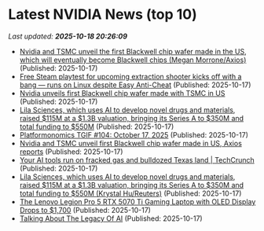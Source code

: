 # Latest NVIDIA News (top 10)
_Last updated: **2025-10-18 20:26:09**_

- [Nvidia and TSMC unveil the first Blackwell chip wafer made in the US, which will eventually become Blackwell chips (Megan Morrone/Axios)](https://www.techmeme.com/251017/p31) (Published: 2025-10-17)
- [Free Steam playtest for upcoming extraction shooter kicks off with a bang — runs on Linux despite Easy Anti-Cheat](https://www.notebookcheck.net/Free-Steam-playtest-for-upcoming-extraction-shooter-kicks-off-with-a-bang-runs-on-Linux-despite-Easy-Anti-Cheat.1141002.0.html) (Published: 2025-10-17)
- [Nvidia unveils first Blackwell chip wafer made with TSMC in US](https://www.channelnewsasia.com/business/nvidia-unveils-first-blackwell-chip-wafer-made-tsmc-in-us-5410241) (Published: 2025-10-17)
- [Lila Sciences, which uses AI to develop novel drugs and materials, raised $115M at a $1.3B valuation, bringing its Series A to $350M and total funding to $550M](https://biztoc.com/x/0dc3d2d3ae0ce143) (Published: 2025-10-17)
- [Platformonomics TGIF #104: October 17, 2025](https://platformonomics.com/2025/10/platformonomics-tgif-104-october-17-2025/) (Published: 2025-10-17)
- [Nvidia and TSMC unveil first Blackwell chip wafer made in US, Axios reports](https://finance.yahoo.com/news/nvidia-tsmc-unveil-first-blackwell-200512383.html) (Published: 2025-10-17)
- [Your AI tools run on fracked gas and bulldozed Texas land | TechCrunch](https://techcrunch.com/2025/10/17/your-ai-tools-run-on-fracked-gas-and-bulldozed-texas-land/) (Published: 2025-10-17)
- [Lila Sciences, which uses AI to develop novel drugs and materials, raised $115M at a $1.3B valuation, bringing its Series A to $350M and total funding to $550M (Krystal Hu/Reuters)](https://www.techmeme.com/251017/p30) (Published: 2025-10-17)
- [The Lenovo Legion Pro 5 RTX 5070 Ti Gaming Laptop with OLED Display Drops to $1,700](https://www.ign.com/articles/lenovo-legion-pro-5-rtx-5070-ti-gaming-laptop-with-oled-display-drops-to-1700) (Published: 2025-10-17)
- [Talking About The Legacy Of AI](https://www.forbes.com/sites/johnwerner/2025/10/17/talking-about-the-legacy-of-ai/) (Published: 2025-10-17)
